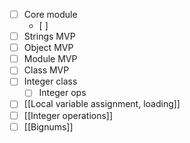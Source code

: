 - [ ] Core module
	- [ ] 
- [ ] Strings MVP
- [ ] Object MVP
- [ ] Module MVP
- [ ] Class MVP
- [ ] Integer class
	- [ ] Integer ops
- [ ] [[Local variable assignment, loading]]
- [ ] [[Integer operations]]
- [ ] [[Bignums]]